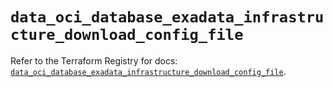 # `data_oci_database_exadata_infrastructure_download_config_file`

Refer to the Terraform Registry for docs: [`data_oci_database_exadata_infrastructure_download_config_file`](https://registry.terraform.io/providers/oracle/oci/6.18.0/docs/data-sources/database_exadata_infrastructure_download_config_file).
